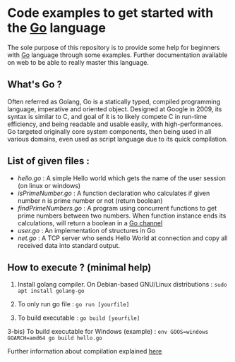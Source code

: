 # Code examples to get started with the [Go](https://en.wikipedia.org/wiki/Go_(programming_language)) language

The sole purpose of this repository is to provide some help for beginners with [Go](https://en.wikipedia.org/wiki/Go_(programming_language)) language through some examples.
Further documentation available on web to be able to really master this language.

## What's Go ?

Often referred as Golang, Go is a statically typed, compiled programming language, imperative and oriented object.
Designed at Google in 2009, its syntax is similar to C, and goal of it is to likely compete C in run-time efficiency, and being readable and usable easily, with high-performances.
Go targeted originally core system components, then being used in all various domains, even used as script language due to its quick compilation.

## List of given files :

- *hello.go* : A simple Hello world which gets the name of the user session (on linux or windows)
- *isPrimeNumber.go* : A function declaration who calculates if given number n is prime number or not (return boolean)
- *findPrimeNumbers.go* : A program using concurrent functions to get prime numbers between two numbers. When function instance ends its calculations, will return a boolean in a [Go channel](https://tour.golang.org/concurrency/2)
- *user.go* : An implementation of structures in Go
- *net.go* : A TCP server who sends Hello World at connection and copy all received data into standard output.

## How to execute ? (minimal help)

1) Install golang compiler. On Debian-based GNU/Linux distributions :
   `sudo apt install golang-go`

2) To only run go file :
   `go run [yourfile]`

3) To build executable :
   `go build [yourfile]`

3-bis) To build executable for Windows (example) :
`env GOOS=windows GOARCH=amd64 go build hello.go`



Further information about compilation explained [here](https://www.digitalocean.com/community/tutorials/how-to-build-go-executables-for-multiple-platforms-on-ubuntu-16-04)
